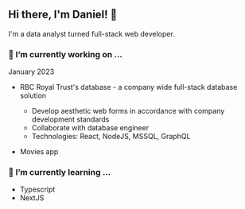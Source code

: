 ## Hi there, I'm Daniel! 👋

I'm a data analyst turned full-stack web developer.

### 🔭 I’m currently working on ...

January 2023

- RBC Royal Trust's database - a company wide full-stack database solution

  - Develop aesthetic web forms in accordance with company development standards
  - Collaborate with database engineer
  - Technologies: React, NodeJS, MSSQL, GraphQL

- Movies app

### 🌱 I’m currently learning ...

- Typescript
- NextJS

<!--
**danlin0226/danlin0226** is a ✨ _special_ ✨ repository because its `README.md` (this file) appears on your GitHub profile.

Here are some ideas to get you started:

- 🔭 I’m currently working on ...
- 🌱 I’m currently learning ...

- 📫 How to reach me: ...
- 😄 Pronouns: ...
- ⚡ Fun fact: ...
-->
